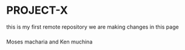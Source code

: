 # PROJECT-X
this is my first remote repository
we are making changes in this page
###
Moses macharia and Ken muchina
